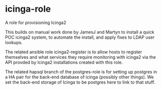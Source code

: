 # icinga-role
A role for provisioning Icinga2

This builds on manual work done by JamesJ and Martyn to install a quick POC 
icinga2 system, to automate the install, and apply fixes to LDAP user lookups.

The related ansible role icinga2-register is to allow hosts to register 
themselves and what services they require monitoring with icinga2 via the API
provded by Icinga2 installations created with this role.

The related hapsql branch of the postgres-role is for setting up postgres in
a HA pair for the back-end database of icinga (possibly other things). We 
set the back-end storage of Icinga to be postgres here to link to that stuff.

